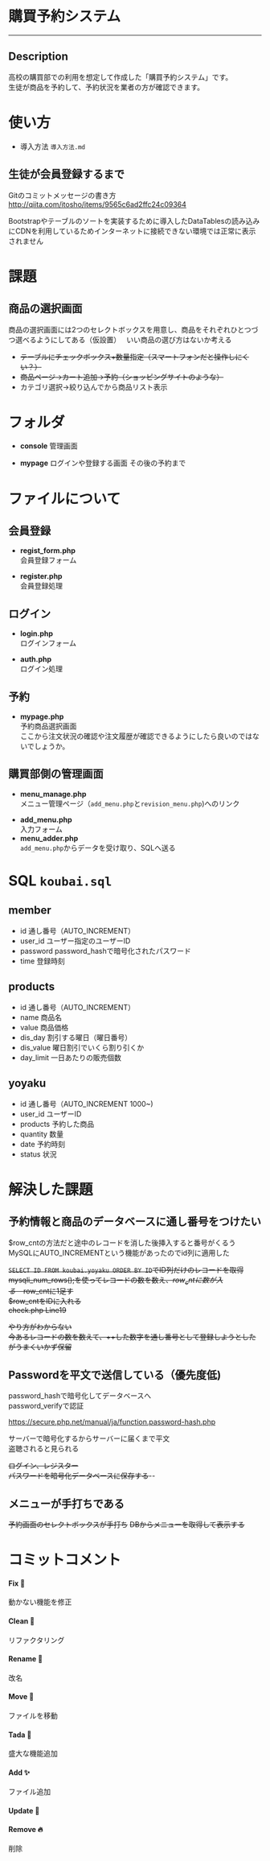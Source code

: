 # 購買予約システム
---
## Description
高校の購買部での利用を想定して作成した「購買予約システム」です。  
生徒が商品を予約して、予約状況を業者の方が確認できます。


# 使い方


* 導入方法
`導入方法.md`

## 生徒が会員登録するまで

Gitのコミットメッセージの書き方
http://qiita.com/itosho/items/9565c6ad2ffc24c09364

Bootstrapやテーブルのソートを実装するために導入したDataTablesの読み込みにCDNを利用しているためインターネットに接続できない環境では正常に表示されません

# 課題
## 商品の選択画面
商品の選択画面には2つのセレクトボックスを用意し、商品をそれぞれひとつづつ選べるようにしてある（仮設置）  
いい商品の選び方はないか考える  
* ~~テーブルにチェックボックス+数量指定（スマートフォンだと操作しにくい？）~~
* ~~商品ページ→カート追加→予約（ショッピングサイトのような）~~
* カテゴリ選択→絞り込んでから商品リスト表示

# フォルダ
* **console**
管理画面

* **mypage**
ログインや登録する画面
その後の予約まで

# ファイルについて
## 会員登録  
* **regist_form.php**   
会員登録フォーム  

* **register.php**   
会員登録処理

## ログイン
- **login.php**   
ログインフォーム

* **auth.php**   
ログイン処理

## 予約

* **mypage.php**  
予約商品選択画面  
ここから注文状況の確認や注文履歴が確認できるようにしたら良いのではないでしょうか。


## 購買部側の管理画面
* **menu_manage.php**  
メニュー管理ページ（```add_menu.php```と```revision_menu.php```)へのリンク  


- **add_menu.php**  
入力フォーム
- **menu_adder.php**  
```add_menu.php```からデータを受け取り、SQLへ送る

# SQL ```koubai.sql```

## member
- id 通し番号（AUTO_INCREMENT）
- user_id ユーザー指定のユーザーID
- password password_hashで暗号化されたパスワード
- time 登録時刻

## products
- id 通し番号（AUTO_INCREMENT）
- name 商品名
- value 商品価格
- dis_day 割引する曜日（曜日番号）
- dis_value 曜日割引でいくら割り引くか
- day_limit 一日あたりの販売個数

## yoyaku
- id 通し番号（AUTO_INCREMENT 1000~)
- user_id ユーザーID
- products 予約した商品
- quantity 数量
- date 予約時刻
- status 状況

# 解決した課題
## 予約情報と商品のデータベースに通し番号をつけたい
$row_cntの方法だと途中のレコードを消した後挿入すると番号がくるう  
MySQLにAUTO_INCREMENTという機能があったのでid列に適用した  


~~```SELECT ID FROM koubai.yoyaku ORDER BY ID```でID列だけのレコードを取得~~  
~~mysqli_num_rows();を使ってレコードの数を数え、$row_cntに数が入る~~  
~~$row_cntに1足す~~  
~~$row_cntをIDに入れる~~  
~~check.php Line19~~  


~~やり方がわからない~~  
~~今あるレコードの数を数えて、++した数字を通し番号として登録しようとしたがうまくいかず保留~~  

## Passwordを平文で送信している（優先度低)
password_hashで暗号化してデータベースへ   
password_verifyで認証  

https://secure.php.net/manual/ja/function.password-hash.php  

サーバーで暗号化するからサーバーに届くまで平文  
盗聴されると見られる  

~~ログイン、レジスター~~  
~~パスワードを暗号化データベースに保存する~~--

## メニューが手打ちである

~~予約画面のセレクトボックスが手打ち~~
~~DBからメニューを取得して表示する~~

# コミットコメント
#### Fix 🔧
動かない機能を修正
#### Clean :shower:
リファクタリング
#### Rename :bookmark:
改名
#### Move 🚧
ファイルを移動
#### Tada :tada:
盛大な機能追加
#### Add :sparkles:
ファイル追加
#### Update 📝
#### Remove :fire:
削除
